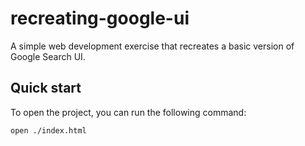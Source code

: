 # recreating-google-ui
A simple web development exercise that recreates a basic version of Google Search UI.

## Quick start
To open the project, you can run the following command:
```txt
open ./index.html
```
